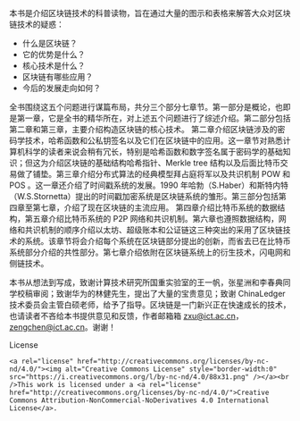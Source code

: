 本书是介绍区块链技术的科普读物，旨在通过大量的图示和表格来解答大众对区块链技术的疑惑：

* 什么是区块链？
* 它的优势是什么？
* 核心技术是什么？
* 区块链有哪些应用？
* 今后的发展走向如何？

全书围绕这五个问题进行谋篇布局，共分三个部分七章节。第一部分是概论，也即是第一章，它是全书的精华所在，对上述五个问题进行了综述介绍。第二部分包括第二章和第三章，主要介绍构造区块链的核心技术。 第二章介绍区块链涉及的密码学技术，哈希函数和公私钥签名以及它们在区块链中的应用。这一章节对熟悉计算机科学的读者来说会稍有冗长，特别是哈希函数和数字签名属于密码学的基础知识；但这为介绍区块链的基础结构哈希指针、Merkle tree 结构以及后面比特币交易做了铺垫。第三章介绍分布式算法的经典模型拜占庭将军以及共识机制 POW 和 POS 。这一章还介绍了时间戳系统的发展。1990 年哈勃（S.Haber）和斯特内特 （W.S.Stornetta）提出的时间戳加密系统是区块链系统的雏形。第三部分包括第四章至第七章，介绍了现在区块链的主流应用。 第四章介绍比特币系统的数据结构，第五章介绍比特币系统的 P2P 网络和共识机制。第六章也遵照数据结构，网络和共识机制的顺序介绍以太坊、超级账本和公证链这三种突出的采用了区块链技术的系统。该章节将会介绍每个系统在区块链部分提出的创新，而省去已在比特币系统部分介绍的共性部分。第七章介绍依附在区块链系统上的衍生技术，闪电网和侧链技术。

本书从想法到写成，致谢计算技术研究所国重实验室的王一帆，张星洲和李春典同学校稿审阅；致谢华为的林健先生，提出了大量的宝贵意见；致谢 ChinaLedger 技术委员会主管白硕老师，给予了指导。区块链是一门新兴正在快速成长的技术，也请读者不吝给本书提供意见和反馈，作者邮箱箱 zxu@ict.ac.cn，zengchen@ict.ac.cn。谢谢！

License

    <a rel="license" href="http://creativecommons.org/licenses/by-nc-nd/4.0/"><img alt="Creative Commons License" style="border-width:0" src="https://i.creativecommons.org/l/by-nc-nd/4.0/88x31.png" /></a><br />This work is licensed under a <a rel="license" href="http://creativecommons.org/licenses/by-nc-nd/4.0/">Creative Commons Attribution-NonCommercial-NoDerivatives 4.0 International License</a>.

